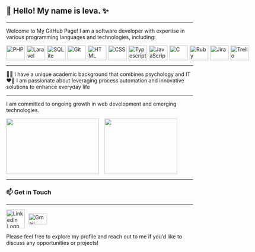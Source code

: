 ##  👋 Hello! My name is Ieva. ✨

---

Welcome to My GitHub Page!
I am a software developer with expertise in various programming languages and technologies, including:

<div style="display: flex; align-items: center;">
    <img src="https://cdn.worldvectorlogo.com/logos/php-1.svg" alt="PHP" width="50" height="40" style="margin-right: 5px;"/>
    <img src="https://cdn.worldvectorlogo.com/logos/laravel-2.svg" alt="Laravel" width="50" height="40" style="margin-right: 5px;"/>
    <img src="https://cdn.worldvectorlogo.com/logos/sqlite.svg" alt="SQLite" width="50" height="40" style="margin-right: 5px;"/>
    <img src="https://cdn.worldvectorlogo.com/logos/git.svg" alt="Git" width="50" height="40" style="margin-right: 5px;"/>
    <img src="https://cdn.worldvectorlogo.com/logos/html-1.svg" alt="HTML" width="50" height="40" style="margin-right: 5px;"/>
    <img src="https://cdn.worldvectorlogo.com/logos/css-3.svg" alt="CSS" width="50" height="40" style="margin-right: 5px;"/>
    <img src="https://cdn.worldvectorlogo.com/logos/typescript.svg" alt="Typescript" width="50" height="40" style="margin-right: 5px;"/>
    <img src="https://cdn.worldvectorlogo.com/logos/logo-javascript.svg" alt="JavaScript" width="50" height="40" style="margin-right: 5px;"/>
    <img src="https://cdn.worldvectorlogo.com/logos/c-1.svg" alt="C" width="50" height="40" style="margin-right: 5px;"/>
    <img src="https://cdn.worldvectorlogo.com/logos/ruby.svg" alt="Ruby" width="50" height="40" style="margin-right: 5px;"/>
    <img src="https://cdn.worldvectorlogo.com/logos/jira-1.svg" alt="Jira" width="50" height="40" style="margin-right: 5px;"/>
    <img src="https://cdn.worldvectorlogo.com/logos/trello.svg" alt="Trello" width="50" height="40"/>
</div>

---

👩‍🎓 I have a unique academic background that combines psychology and IT  
❤️‍🔥 I am passionate about leveraging process automation and innovative solutions to enhance everyday life

---

I am committed to ongoing growth in web development and emerging technologies.

<div style="display: flex; align-items: center;">
    <picture>
        <img src="https://github-readme-stats.vercel.app/api?username=ievasinke&show_icons=true&theme=cobalt" width="250" height="150" style="margin-right: 15px;">
    </picture>
    <picture>
        <img src="https://github-readme-stats.vercel.app/api/top-langs/?username=ievasinke&layout=compact&theme=cobalt" width="196" height="150">
    </picture>
</div>

---

### 📫 Get in Touch

---

<div style="display: flex; align-items: center;">
    <a href="https://www.linkedin.com/in/ievasinke" style="margin-right: 10px;">
        <img src="https://cdn.worldvectorlogo.com/logos/linkedin-logo-2013-1.svg" alt="LinkedIn Logo" width="50" height="50">
    </a>
    <a href="mailto:ieva.sinke@gmail.com">
        <img src="https://cdn.worldvectorlogo.com/logos/gmail-icon-1.svg" alt="Gmail Icon" width="50" height="30">
    </a>
</div>

Please feel free to explore my profile and reach out to me if you’d like to discuss any opportunities or projects!